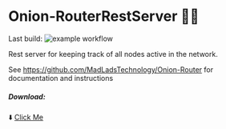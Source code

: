 # Onion-RouterRestServer 🧅📡

Last build: ![example workflow](https://github.com/MadLadsTechnology/onion-routerrestserver/actions/workflows/maven.yml/badge.svg)

Rest server for keeping track of all nodes active in the network.

See https://github.com/MadLadsTechnology/Onion-Router for documentation and instructions

##### Download:

⬇️ [Click Me](https://drive.google.com/file/d/1FXLCOb9Vdzf4xF8mfLyq80TeLM46ZDdw/view?usp=sharing)

